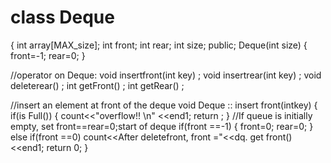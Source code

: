 # class Deque
{
int array[MAX_size];
int front;
int rear;
int size;
public;
Deque(int size) {
front=-1;
rear=0;
}

//operator on Deque:
void insertfront(int key) ;
void insertrear(int key) ;
void deleterear() ;
int getFront() ;
int getRear() ;

//insert an element at front of the deque void Deque :: insert front(intkey)
{
if(is Full()) {
count<<"overflow!! \n" <<end1;
return ;
}
//If queue is initially empty, set front==rear=0;start of deque 
if(front ==-1) {
front=0;
rear=0;
}
else if(front ==0)
count<<After deletefront, front
 ="<<dq. get front() <<end1;
return 0;
}

